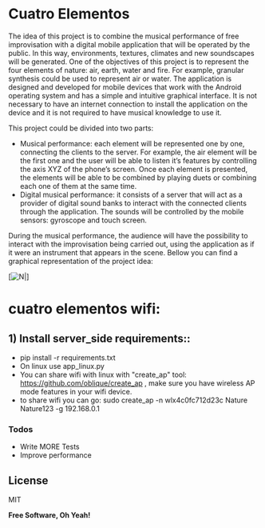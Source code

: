 
# Cuatro Elementos

The idea of this project is to combine the musical performance of free improvisation with a digital mobile application that will be operated by the public. In this way, environments, textures, climates and new soundscapes will be generated.
One of the objectives of this project is to represent the four elements of nature: air, earth, water and fire. For example, granular synthesis could be used to represent air or water.
The application is designed and developed for mobile devices that work with the Android operating system and has a simple and intuitive graphical interface.
It is not necessary to have an internet connection to install the application on the device and it is not required to have musical knowledge to use it.

This project could be divided into two parts:

  - Musical performance:  each element will be represented one by one, connecting the clients to the server. For example, the air element will be the first one and the user will be able to listen it’s features by controlling the axis XYZ of the phone’s screen. Once each element is presented, the elements will be able to be combined by playing duets or combining each one of them at the same time. 
  - Digital musical performance: it consists of a server that will act as a provider of digital sound banks to interact with the connected clients through the application. The sounds will be controlled by the mobile sensors: gyroscope and touch screen.


During the musical performance, the audience will have the possibility to interact with the improvisation being carried out, using the application as if it were an instrument that appears in the scene. 
Bellow you can find a graphical representation of the project idea:

[![N|](https://i.ibb.co/BG5zpHt/cuatro-elementosv2.png)]

# cuatro elementos wifi:
## 1) Install server_side requirements::
   * pip install -r requirements.txt
   * On linux use app_linux.py
* You can share wifi with linux with "create_ap" tool: https://github.com/oblique/create_ap , make sure you have wireless AP mode features in your wifi device.
* to share wifi you can go: sudo create_ap -n wlx4c0fc712d23c Nature Nature123 -g 192.168.0.1


### Todos

 - Write MORE Tests
 - Improve performance

License
----

MIT

**Free Software, Oh Yeah!**

